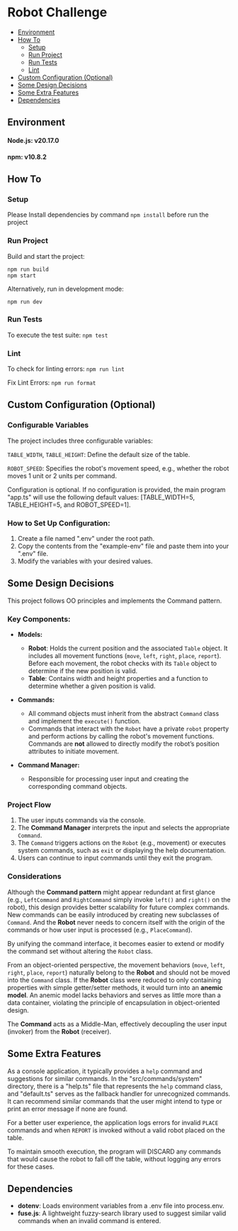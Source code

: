 # Robot Challenge

- [Environment](#environment)
- [How To](#how-to)
  - [Setup](#setup)
  - [Run Project](#run-project)
  - [Run Tests](#run-tests)
  - [Lint](#lint)
- [Custom Configuration (Optional)](#custom-configuration-optional)
- [Some Design Decisions](#some-design-decisions)
- [Some Extra Features](#some-extra-features)
- [Dependencies](#dependencies)

## Environment

#### **Node.js**: v20.17.0

#### **npm**: v10.8.2


## How To

### Setup

Please Install dependencies by command `npm install` before run the project

### Run Project

Build and start the project:

```
npm run build
npm start
```

Alternatively, run in development mode:

```
npm run dev
```

### Run Tests

To execute the test suite: `npm test`

### Lint

To check for linting errors: `npm run lint`

Fix Lint Errors: `npm run format`

## Custom Configuration (Optional)

### Configurable Variables

The project includes three configurable variables:

`TABLE_WIDTH`, `TABLE_HEIGHT`: Define the default size of the table.

`ROBOT_SPEED`: Specifies the robot's movement speed, e.g., whether the robot moves 1 unit or 2 units per command.

Configuration is optional. If no configuration is provided, the main program "app.ts" will use the following default values: [TABLE_WIDTH=5, TABLE_HEIGHT=5, and ROBOT_SPEED=1].

### How to Set Up Configuration:

1. Create a file named ".env" under the root path.
2. Copy the contents from the "example-env" file and paste them into your ".env" file.
3. Modify the variables with your desired values.


## Some Design Decisions
This project follows OO principles and implements the Command pattern.

### Key Components:

- **Models:**
  - **Robot**: Holds the current position and the associated `Table` object. It includes all movement functions (`move`, `left`, `right`, `place`, `report`). Before each movement, the robot checks with its `Table` object to determine if the new position is valid.
  - **Table**: Contains width and height properties and a function to determine whether a given position is valid.

- **Commands:**
  - All command objects must inherit from the abstract `Command` class and implement the `execute()` function.
  - Commands that interact with the `Robot` have a private `robot` property and perform actions by calling the robot's movement functions. Commands are **not** allowed to directly modify the robot’s position attributes to initiate movement.

- **Command Manager:**
  - Responsible for processing user input and creating the corresponding command objects.

### Project Flow

1. The user inputs commands via the console.
2. The **Command Manager** interprets the input and selects the appropriate `Command`.
3. The `Command` triggers actions on the `Robot` (e.g., movement) or executes system commands, such as `exit` or displaying the help documentation.
4. Users can continue to input commands until they exit the program.

### Considerations

Although the **Command pattern** might appear redundant at first glance (e.g., `LeftCommand` and `RightCommand` simply invoke `left()` and `right()` on the robot), this design provides better scalability for future complex commands. New commands can be easily introduced by creating new subclasses of `Command`. And the **Robot** never needs to concern itself with the origin of the commands or how user input is processed (e.g., `PlaceCommand`).

By unifying the command interface, it becomes easier to extend or modify the command set without altering the `Robot` class.

From an object-oriented perspective, the movement behaviors (`move`, `left`, `right`, `place`, `report`) naturally belong to the **Robot** and should not be moved into the `Command` class. If the **Robot** class were reduced to only containing properties with simple getter/setter methods, it would turn into an **anemic model**. An anemic model lacks behaviors and serves as little more than a data container, violating the principle of encapsulation in object-oriented design.

The **Command** acts as a Middle-Man, effectively decoupling the user input (invoker) from the **Robot** (receiver).


## Some Extra Features
As a console application, it typically provides a `help` command and suggestions for similar commands. In the "src/commands/system" directory, there is a "help.ts" file that represents the `help` command class, and "default.ts" serves as the fallback handler for unrecognized commands. It can recommend similar commands that the user might intend to type or print an error message if none are found.

For a better user experience, the application logs errors for invalid `PLACE` commands and when `REPORT` is invoked without a valid robot placed on the table.

To maintain smooth execution, the program will DISCARD any commands that would cause the robot to fall off the table, without logging any errors for these cases.


## Dependencies

- **dotenv**: Loads environment variables from a .env file into process.env.
- **fuse.js**: A lightweight fuzzy-search library used to suggest similar valid commands when an invalid command is entered.



